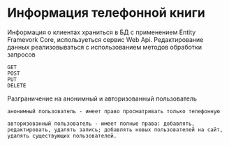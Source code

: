 # Информация телефонной книги

Информация о клиентах храниться в БД с применением Entity Framevork Core, используеться сервис Web Api.
Редактирование данных реализовываться с использованием методов обработки запросов 
```
GET
POST
PUT
DELETE
```

Разграничение на анонимный и авторизованный пользователь

```анонимный пользователь - имеет право просматривать только телефонную```


```авторизованный пользователь - имеет полные права: добавлять, редактировать, удалять запись; добавлять новых пользователей на сайт, удалять существующих пользователей. ```

